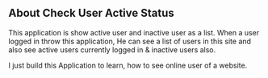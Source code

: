 

## About Check User Active Status
This application is show active user and inactive user as a list. When a user logged in throw this application,
He can see a list of users in this site and also see active users currently logged in & inactive users also.

I just build this Application to learn, how to see online user of a website.

